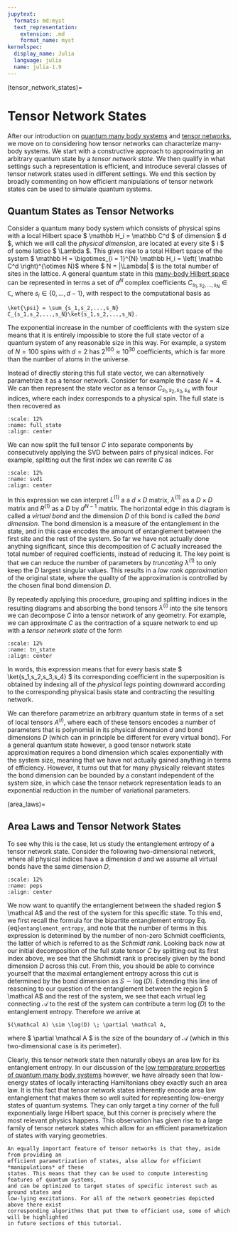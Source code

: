 ```yaml
---
jupytext:
  formats: md:myst
  text_representation:
    extension: .md
    format_name: myst
kernelspec:
  display_name: Julia
  language: julia
  name: julia-1.9
---
```


(tensor_network_states)=
# Tensor Network States

After our introduction on [quantum many body systems](many_body) and
[tensor networks](tensor_networks), we move on to considering how tensor networks can
characterize many-body systems. We start with a constructive approach to approximating an
arbitrary quantum state by a *tensor network state*. We then qualify in what settings such a
representation is efficient, and introduce several classes of tensor network states used in
different settings. We end this section by broadly commenting on how efficient manipulations
of tensor network states can be used to simulate quantum systems.

## Quantum States as Tensor Networks

Consider a quantum many body system which consists of physical spins with a local Hilbert
space $ \mathbb H_i = \mathbb C^d $ of dimension $ d $, which we will call the *physical
dimension*, are located at every site $ i $ of some lattice $ \Lambda $. This gives rise to
a total Hilbert space of the system $ \mathbb H = \bigotimes_{i = 1}^{N} \mathbb H_i =
\left( \mathbb C^d \right)^{\otimes N}$ where $ N = |\Lambda| $ is the total number of sites
in the lattice. A general quantum state in this [many-body Hilbert space](many_body) can be
represented in terms a set of $d^N$ complex coefficients $C_{s_1,s_2,...,s_N} \in \mathbb
C$, where $s_i\in \{0,...,d-1\}$, with respect to the computational basis as

```{math}
\ket{\psi} = \sum_{s_1,s_2,...,s_N} C_{s_1,s_2,...,s_N}\ket{s_1,s_2,...,s_N}.
```

The exponential increase in the number of coefficients with the system size means that it is
entirely impossible to store the full state vector of a quantum system of any reasonable
size in this way. For example, a system of $N=100$ spins with $d=2$ has $2^{100} \approx
10^{30}$ coefficients, which is far more than the number of atoms in the universe.

Instead of directly storing this full state vector, we can alternatively parametrize it as a
tensor network. Consider for example the case $N=4$. We can then represent the state vector
as a tensor $C_{s_1,s_2,s_3,s_4}$ with four indices, where each index corresponds to a
physical spin. The full state is then recovered as

```{figure} ../_static/TensorNetworkStates/full_state.svg
:scale: 12%
:name: full_state
:align: center
```
We can now split the full tensor $C$ into separate components by consecutively applying the
SVD between pairs of physical indices. For example, splitting out the first index we can
rewrite $C$ as

 ```{figure} ../_static/TensorNetworkStates/svd1.svg
:scale: 12%
:name: svd1
:align: center
```

In this expression we can interpret $L^{(1)}$ a a $d \times D$ matrix, $\lambda^{(1)}$ as a
$D \times D$ matrix and $R^{(1)}$ as a $D$ by $d^{N-1}$ matrix. The horizontal edge in this
diagram is called a *virtual bond* and the dimension $D$ of this bond is called the *bond
dimension*. The bond dimension is a measure of the entanglement in the state, and in this
case encodes the amount of entanglement between the first site and the rest of the system.
So far we have not actually done anything significant, since this decomposition of $C$
actually increased the total number of required coefficients, instead of reducing it. The
key point is that we can reduce the number of parameters by *truncating* $\lambda^{(1)}$ to
only keep the $D$ largest singular values. This results in a *low rank approximation* of the
original state, where the quality of the approximation is controlled by the chosen final
bond dimension $D$.

By repeatedly applying this procedure, grouping and splitting indices in the resulting
diagrams and absorbing the bond tensors $\lambda^{(i)}$ into the site tensors we can
decompose $C$ into a tensor network of any geometry. For example, we can approximate $C$ as
the contraction of a square network to end up with a *tensor network state* of the form

```{figure} ../_static/TensorNetworkStates/tn_state.svg
:scale: 12%
:name: tn_state
:align: center
```

In words, this expression means that for every basis state $ \ket{s_1,s_2,s_3,s_4} $ its
corresponding coefficient in the superposition is obtained by indexing all of the *physical
legs* pointing downward according to the corresponding physical basis state and contracting
the resulting network.

We can therefore parametrize an arbitrary quantum state in terms of a set of local tensors
$A^{(i)}$, where each of these tensors encodes a number of parameters that is polynomial in
its physical dimension $d$ and bond dimensions $D$ (which can in principle be different for
every virtual bond). For a general quantum state however, a good tensor network state
approximation requires a bond dimension which scales exponentially with the system size,
meaning that we have not actually gained anything in terms of efficiency. However, it turns
out that for many physically relevant states the bond dimension can be bounded by a constant
independent of the system size, in which case the tensor network representation leads to an
exponential reduction in the number of variational parameters.

(area_laws)=
## Area Laws and Tensor Network States

To see why this is the case, let us study the entanglement entropy of a tensor network
state. Consider the following two-dimensional network, where all physical indices have a
dimension $d$ and we assume all virtual bonds have the same dimension $D$,

```{figure} ../_static/TensorNetworkStates/peps.svg
:scale: 12%
:name: peps
:align: center
```

We now want to quantify the entanglement between the shaded region $ \mathcal A$ and the
rest of the system for this specific state. To this end, we first recall the formula for the
bipartite entanglement entropy Eq. {eq}`entanglement_entropy`, and note that the number of
terms in this expression is determined by the number of non-zero Schmidt coefficients, the
latter of which is referred to as the *Schmidt rank*. Looking back now at our initial
decomposition of the full state tensor $C$ by splitting out its first index above, we see
that the Shchmidt rank is precisely given by the bond dimension $D$ across this cut. From
this, you should be able to convince yourself that the maximal entanglement entropy across
this cut is determined by the bond dimension as $S \sim \log(D)$. Extending this line of
reasoning to our question of the entanglement between the region $ \mathcal A$ and the rest
of the system, we see that each virtual leg connecting $\mathcal A$ to the rest of the
system can contribute a term $\log(D)$ to the entanglement entropy. Therefore we arrive at

```{math}
S(\mathcal A) \sim \log(D) \; \partial \mathcal A,
```

where $ \partial \mathcal A $ is the size of the boundary of $\mathcal A$ (which in this
two-dimensional case is its perimeter).

Clearly, this tensor network state then naturally obeys an area law for its entanglement
entropy. In our discussion of the
[low temparature properties of quantum many body systems](zero_temp) however, we have
already seen that low-energy states of locally interacting Hamiltonians obey exactly such an
area law. It is this fact that tensor network states inherently encode area law entanglement
that makes them so well suited for representing low-energy states of quantum systems. They
can only target a tiny corner of the full exponentially large Hilbert space, but this corner
is precisely where the most relevant physics happens. This observation has given rise to a
large family of tensor network states which allow for an efficient parametrization of states
with varying geometries.

<!-- TODO: figure with MPS, PEPS, tree, MERA, ... -->

```{note}
An equally important feature of tensor networks is that they, aside from providing an
efficient parametrization of states, also allow for efficient *manipulations* of these
states. This means that they can be used to compute interesting features of quantum systems,
and can be optimized to target states of specific interest such as ground states and
low-lying excitations. For all of the network geometries depicted above there exist
corresponding algorithms that put them to efficient use, some of which will be highlighted
in future sections of this tutorial.
```

<!-- TODO: any more details on algorithms here? -->
